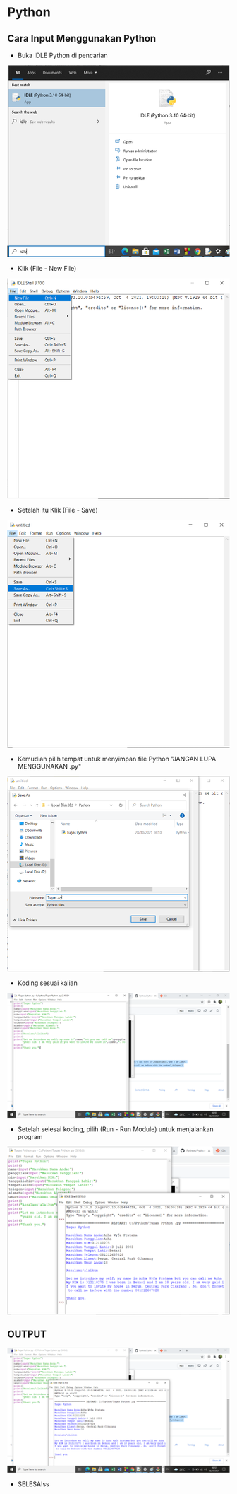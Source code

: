 # Python
## Cara Input Menggunakan Python
- Buka IDLE Python di pencarian

![Gambar 1](screenshot/1.png)

- Klik (File - New File)

![Gambar 2](screenshot/2.png)

- Setelah itu Klik (File - Save)

![Gambar 3](screenshot/3.png)

- Kemudian pilih tempat untuk menyimpan file Python "JANGAN LUPA MENGGUNAKAN .py"

![Gambar 4](screenshot/4.png)

- Koding sesuai kalian

![Gambar 5](screenshot/5.png)

- Setelah selesai koding, pilih (Run - Run Module) untuk menjalankan program

![Gambar 6](screenshot/6.png)

## OUTPUT

![Gambar 7](screenshot/7.png)

- SELESAIss